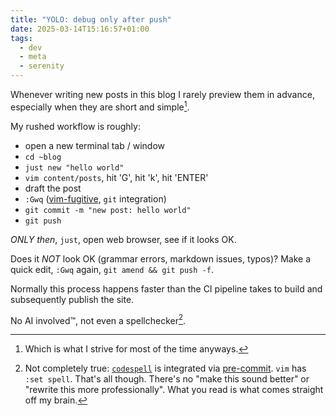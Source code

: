 ```yaml
---
title: "YOLO: debug only after push"
date: 2025-03-14T15:16:57+01:00
tags:
  - dev
  - meta
  - serenity
---
```


Whenever writing new posts in this blog I rarely preview them in advance,
especially when they are short and simple[^1].

My rushed workflow is roughly:

- open a new terminal tab / window
- `cd ~blog`
- `just new "hello world"`
- `vim content/posts`, hit 'G', hit 'k', hit 'ENTER'
- draft the post
- `:Gwq` ([vim-fugitive](https://github.com/tpope/vim-fugitive), `git`
  integration)
- `git commit -m "new post: hello world"`
- `git push`

_ONLY then_, `just`, open web browser, see if it looks OK.

Does it _NOT_ look OK (grammar errors, markdown issues, typos)? Make a quick
edit, `:Gwq` again, `git amend && git push -f`.

Normally this process happens faster than the CI pipeline takes to build and
subsequently publish the site.

No AI involved™, not even a spellchecker[^2].

[^1]: Which is what I strive for most of the time anyways.

[^2]: Not completely true:
    [`codespell`](https://github.com/codespell-project/codespell) is integrated
    via [pre-commit](https://pre-commit.com/). `vim` has `:set spell`. That's
    all though. There's no "make this sound better" or "rewrite this more
    professionally". What you read is what comes straight off my brain.
